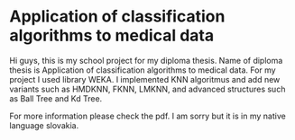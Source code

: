 # Application of classification algorithms to medical data
Hi guys,
  this is my school project for my diploma thesis.
  Name of diploma thesis is Application of classification algorithms to medical data. 
  For my project I used library WEKA.
  I implemented KNN algoritmus and add new variants such as HMDKNN, FKNN, LMKNN, and advanced structures such as Ball Tree and Kd Tree.
 
For more information please check the pdf. I am sorry but it is in my native language slovakia.
